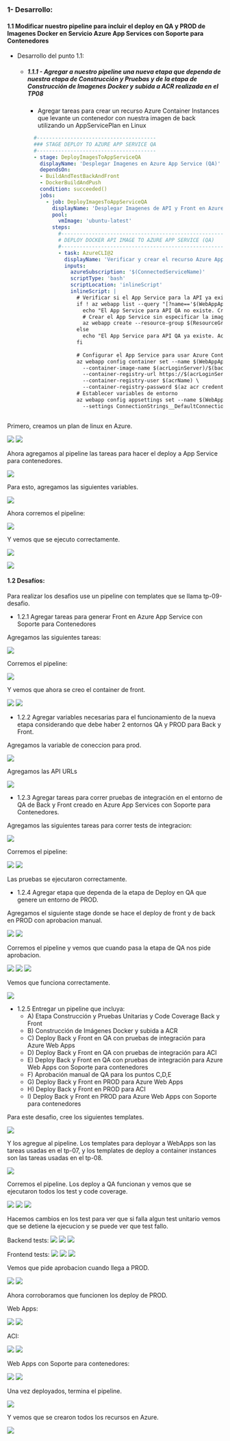 ### 1- Desarrollo:

#### 1.1 Modificar nuestro pipeline para incluir el deploy en QA y PROD de Imagenes Docker en Servicio Azure App Services con Soporte para Contenedores
- Desarrollo del punto 1.1: 
	
  	- ##### 1.1.1 - Agregar a nuestro pipeline una nueva etapa que dependa de nuestra etapa de Construcción y Pruebas y de la etapa de Construcción de Imagenes Docker y subida a ACR realizada en el TP08
  	    
  	  - Agregar tareas para crear un recurso Azure Container Instances que levante un contenedor con nuestra imagen de back utilizando un AppServicePlan en Linux
  	  ```yaml
		#---------------------------------------
		### STAGE DEPLOY TO AZURE APP SERVICE QA
		#---------------------------------------
		- stage: DeployImagesToAppServiceQA
		  displayName: 'Desplegar Imagenes en Azure App Service (QA)'
		  dependsOn: 
		  - BuildAndTestBackAndFront
		  - DockerBuildAndPush
		  condition: succeeded()
		  jobs:
		    - job: DeployImagesToAppServiceQA
		      displayName: 'Desplegar Imagenes de API y Front en Azure App Service (QA)'
		      pool:
		        vmImage: 'ubuntu-latest'
		      steps:
		        #------------------------------------------------------
		        # DEPLOY DOCKER API IMAGE TO AZURE APP SERVICE (QA)
		        #------------------------------------------------------
		        - task: AzureCLI@2
		          displayName: 'Verificar y crear el recurso Azure App Service para API (QA) si no existe'
		          inputs:
		            azureSubscription: '$(ConnectedServiceName)'
		            scriptType: 'bash'
		            scriptLocation: 'inlineScript'
		            inlineScript: |
		              # Verificar si el App Service para la API ya existe
		              if ! az webapp list --query "[?name=='$(WebAppApiNameContainersQA)' && resourceGroup=='$(ResourceGroupName)'] | length(@)" -o tsv | grep -q '^1$'; then
		                echo "El App Service para API QA no existe. Creando..."
		                # Crear el App Service sin especificar la imagen del contenedor
		                az webapp create --resource-group $(ResourceGroupName) --plan $(AppServicePlanLinux) --name $(WebAppApiNameContainersQA) --deployment-container-image-name "nginx"  # Especifica una imagen temporal para permitir la creación
		              else
		                echo "El App Service para API QA ya existe. Actualizando la imagen..."
		              fi
		
		              # Configurar el App Service para usar Azure Container Registry (ACR)
		              az webapp config container set --name $(WebAppApiNameContainersQA) --resource-group $(ResourceGroupName) \
		                --container-image-name $(acrLoginServer)/$(backImageName):$(backImageTag) \
		                --container-registry-url https://$(acrLoginServer) \
		                --container-registry-user $(acrName) \
		                --container-registry-password $(az acr credential show --name $(acrName) --query "passwords[0].value" -o tsv)
		              # Establecer variables de entorno
		              az webapp config appsettings set --name $(WebAppApiNameContainersQA) --resource-group $(ResourceGroupName) \
		                --settings ConnectionStrings__DefaultConnection="$(cnn-string-qa)" \
	
  	  ```

Primero, creamos un plan de linux en Azure.

![](https://github.com/mateonegri/ing-software-3/blob/main/tp-09/images/image36.png)
![](https://github.com/mateonegri/ing-software-3/blob/main/tp-09/images/image35.png)

Ahora agregamos al pipeline las tareas para hacer el deploy a App Service para contenedores.

![](https://github.com/mateonegri/ing-software-3/blob/main/tp-09/images/image34.png)

Para esto, agregamos las siguientes variables.

![](https://github.com/mateonegri/ing-software-3/blob/main/tp-09/images/image33.png)

Ahora corremos el pipeline:

![](https://github.com/mateonegri/ing-software-3/blob/main/tp-09/images/image31.png)

Y vemos que se ejecuto correctamente.

![](https://github.com/mateonegri/ing-software-3/blob/main/tp-09/images/image32.png)

![](https://github.com/mateonegri/ing-software-3/blob/main/tp-09/images/image30.png)

#### 1.2 Desafíos:

Para realizar los desafios use un pipeline con templates que se llama tp-09-desafio. 

- 1.2.1 Agregar tareas para generar Front en Azure App Service con Soporte para Contenedores

Agregamos las siguientes tareas:

![](https://github.com/mateonegri/ing-software-3/blob/main/tp-09/images/image29.png)

Corremos el pipeline:

![](https://github.com/mateonegri/ing-software-3/blob/main/tp-09/images/image28.png)

Y vemos que ahora se creo el container de front.

![](https://github.com/mateonegri/ing-software-3/blob/main/tp-09/images/image27.png)
![](https://github.com/mateonegri/ing-software-3/blob/main/tp-09/images/image26.png)
  
- 1.2.2 Agregar variables necesarias para el funcionamiento de la nueva etapa considerando que debe haber 2 entornos QA y PROD para Back y Front.

Agregamos la variable de coneccion para prod.

![](https://github.com/mateonegri/ing-software-3/blob/main/tp-09/images/image25.png)

Agregamos las API URLs

![](https://github.com/mateonegri/ing-software-3/blob/main/tp-09/images/image24.png)

- 1.2.3 Agregar tareas para correr pruebas de integración en el entorno de QA de Back y Front creado en Azure App Services con Soporte para Contenedores.

Agregamos las siguientes tareas para correr tests de integracion:

![](https://github.com/mateonegri/ing-software-3/blob/main/tp-09/images/image23.png)

Corremos el pipeline:

![](https://github.com/mateonegri/ing-software-3/blob/main/tp-09/images/image21.png)
![](https://github.com/mateonegri/ing-software-3/blob/main/tp-09/images/image20.png)

Las pruebas se ejecutaron correctamente.

- 1.2.4 Agregar etapa que dependa de la etapa de Deploy en QA que genere un entorno de PROD.

Agregamos el siguiente stage donde se hace el deploy de front y de back en PROD con aprobacion manual.

![](https://github.com/mateonegri/ing-software-3/blob/main/tp-09/images/image19.png)
![](https://github.com/mateonegri/ing-software-3/blob/main/tp-09/images/image18.png)

Corremos el pipeline y vemos que cuando pasa la etapa de QA nos pide aprobacion.

![](https://github.com/mateonegri/ing-software-3/blob/main/tp-09/images/image15.png)
![](https://github.com/mateonegri/ing-software-3/blob/main/tp-09/images/image14.png)
![](https://github.com/mateonegri/ing-software-3/blob/main/tp-09/images/image13.png)

Vemos que funciona correctamente.

![](https://github.com/mateonegri/ing-software-3/blob/main/tp-09/images/image12.png)
  
- 1.2.5 Entregar un pipeline que incluya:
  - A) Etapa Construcción y Pruebas Unitarias y Code Coverage Back y Front
  - B) Construcción de Imágenes Docker y subida a ACR
  - C) Deploy Back y Front en QA con pruebas de integración para Azure Web Apps
  - D) Deploy Back y Front en QA con pruebas de integración para ACI
  - E) Deploy Back y Front en QA con pruebas de integración para Azure Web Apps con Soporte para contenedores
  - F) Aprobación manual de QA para los puntos C,D,E
  - G) Deploy Back y Front en PROD para Azure Web Apps
  - H) Deploy Back y Front en PROD para ACI
  - I) Deploy Back y Front en PROD para Azure Web Apps con Soporte para contenedores
 
Para este desafio, cree los siguientes templates.

![](https://github.com/mateonegri/ing-software-3/blob/main/tp-09/images/image11.png)

Y los agregue al pipeline. Los templates para deployar a WebApps son las tareas usadas en el tp-07, y los templates de deploy a 
container instances son las tareas usadas en el tp-08.

![](https://github.com/mateonegri/ing-software-3/blob/main/tp-09/images/image38.png)

Corremos el pipeline. Los deploy a QA funcionan y vemos que se ejecutaron todos los test y code coverage.

![](https://github.com/mateonegri/ing-software-3/blob/main/tp-09/images/image39.png)
![](https://github.com/mateonegri/ing-software-3/blob/main/tp-09/images/image40.png)
![](https://github.com/mateonegri/ing-software-3/blob/main/tp-09/images/image10.png)

Hacemos cambios en los test para ver que si falla algun test unitario vemos que se detiene la ejecucion y se puede ver que test fallo.

Backend tests:
![](https://github.com/mateonegri/ing-software-3/blob/main/tp-09/images/image46.png)
![](https://github.com/mateonegri/ing-software-3/blob/main/tp-09/images/image45.png)
![](https://github.com/mateonegri/ing-software-3/blob/main/tp-09/images/image44.png)

Frontend tests:
![](https://github.com/mateonegri/ing-software-3/blob/main/tp-09/images/image43.png)
![](https://github.com/mateonegri/ing-software-3/blob/main/tp-09/images/image42.png)
![](https://github.com/mateonegri/ing-software-3/blob/main/tp-09/images/image41.png)

Vemos que pide aprobacion cuando llega a PROD.

![](https://github.com/mateonegri/ing-software-3/blob/main/tp-09/images/image9.png)
![](https://github.com/mateonegri/ing-software-3/blob/main/tp-09/images/image8.png)

Ahora corroboramos que funcionen los deploy de PROD. 

Web Apps:

![](https://github.com/mateonegri/ing-software-3/blob/main/tp-09/images/image7.png)
![](https://github.com/mateonegri/ing-software-3/blob/main/tp-09/images/image2.png)

ACI:

![](https://github.com/mateonegri/ing-software-3/blob/main/tp-09/images/image4.png)
![](https://github.com/mateonegri/ing-software-3/blob/main/tp-09/images/image5.png)

Web Apps con Soporte para contenedores:

![](https://github.com/mateonegri/ing-software-3/blob/main/tp-09/images/image0.png)
![](https://github.com/mateonegri/ing-software-3/blob/main/tp-09/images/image6.png)

Una vez deployados, termina el pipeline.

![](https://github.com/mateonegri/ing-software-3/blob/main/tp-09/images/image1.png)

Y vemos que se crearon todos los recursos en Azure.

![](https://github.com/mateonegri/ing-software-3/blob/main/tp-09/images/image3.png)




